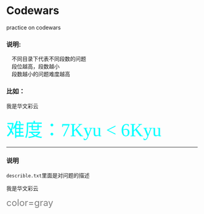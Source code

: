 # Codewars
practice on codewars

### 说明:
&emsp;不同目录下代表不同段数的问题  
&emsp;段位越高，段数越小  
&emsp;段数越小的问题难度越高  

### 比如：  

<font face="STCAIYUN">我是华文彩云</font>

<font color=#00ffff size=7 face="黑体">难度：7Kyu < 6Kyu</font>

---

### 说明
`describle.txt`里面是对问题的描述  


<font face="STCAIYUN">我是华文彩云</font>  

<font color=gray size=5>color=gray</font>
